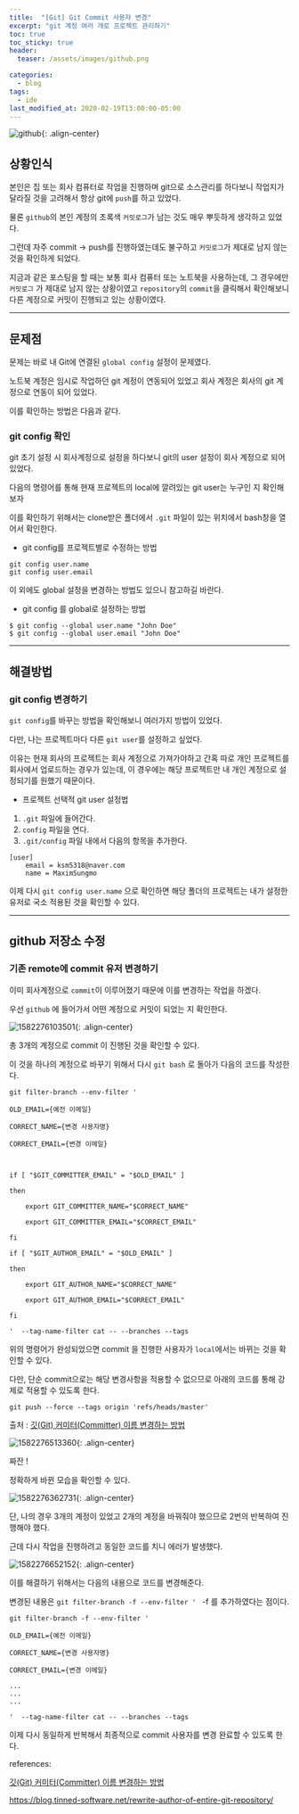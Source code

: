 ```yaml
---
title:  "[Git] Git Commit 사용자 변경"
excerpt: "git 계정 여러 개로 프로젝트 관리하기"
toc: true
toc_sticky: true
header:
  teaser: /assets/images/github.png

categories:
  - blog
tags:
  - ide  
last_modified_at: 2020-02-19T13:00:00-05:00
---
```

![github](../../assets/images/github.png){: .align-center}

## 상황인식

본인은 집 또는 회사 컴퓨터로 작업을 진행하며 git으로 소스관리를 하다보니 작업지가 달라질 것을 고려해서 항상 git에 `push`를 하고 있었다. 

물론 `github`의 본인 계정의 초록색 `커밋로그`가 남는 것도 매우 뿌듯하게 생각하고 있었다.

그런데 자주 commit -> push를 진행하였는데도 불구하고 `커밋로그`가 제대로 남지 않는 것을 확인하게 되었다.

지금과 같은 포스팅을 할 때는 보통 회사 컴퓨터 또는 노트북을 사용하는데, 그 경우에만 `커밋로그` 가 제대로 남지 않는 상황이였고 `repository`의 `commit`을 클릭해서 확인해보니 다른 계정으로 커밋이 진행되고 있는 상황이였다.

---

## 문제점

문제는 바로 내 Git에 연결된 `global config` 설정이 문제였다.

노트북 계정은 임시로 작업하던 git 계정이 연동되어 있었고 회사 계정은 회사의 git 계정으로 연동이 되어 있었다.

이를 확인하는 방법은 다음과 같다.

### git config 확인

git 초기 설정 시 회사계정으로 설정을 하다보니 git의 user 설정이 회사 계정으로 되어 있었다.

다음의 명령어를 통해 현재 프로젝트의 local에 깔려있는 git user는 누구인 지 확인해보자

이를 확인하기 위해서는 clone받은 폴더에서 `.git` 파일이 있는 위치에서 bash창을 열어서 확인한다.

- git config를 프로젝트별로 수정하는 방법 

```
git config user.name
git config user.email
```



이 외에도 global 설정을 변경하는 방법도 있으니 참고하길 바란다.

- git config 를 global로 설정하는 방법 

```
$ git config --global user.name "John Doe"
$ git config --global user.email "John Doe"
```



---

## 해결방법

### git config 변경하기

`git config`를 바꾸는 방법을 확인해보니 여러가지 방법이 있었다.

다만, 나는 프로젝트마다 다른 `git user`를 설정하고 싶었다. 

이유는 현재 회사의 프로젝트는 회사 계정으로 가져가야하고 간혹 따로 개인 프로젝트를 회사에서 업로드하는 경우가 있는데, 이 경우에는 해당 프로젝트만 내 개인 계정으로 설정되기를 원했기 때문이다.

- 프로젝트 선택적 git user 설정법

1. `.git` 파일에 들어간다.
2. `config` 파일을 연다.
3. `.git/config` 파일 내에서 다음의 항목을 추가한다.

```
[user]
    email = ksm5318@naver.com
    name = MaximSungmo
```

이제 다시 `git config user.name` 으로 확인하면 해당 폴더의 프로젝트는 내가 설정한 유저로 국소 적용된 것을 확인할 수 있다. 

---

## github 저장소 수정

### 기존 remote에 commit 유저 변경하기

이미 회사계정으로 `commit`이 이루어졌기 때문에 이를 변경하는 작업을 하겠다.

우선 `github` 에 들어가서 어떤 계정으로 커밋이 되었는 지 확인한다.

![1582276103501](../../assets/images/1582276103501.png){: .align-center}

총 3개의 계정으로 commit 이 진행된 것을 확인할 수 있다.

이 것을 하나의 계정으로 바꾸기 위해서 다시 `git bash` 로 돌아가 다음의 코드를 작성한다.

```
git filter-branch --env-filter ' 

OLD_EMAIL={예전 이메일}

CORRECT_NAME={변경 사용자명}

CORRECT_EMAIL={변경 이메일}



if [ "$GIT_COMMITTER_EMAIL" = "$OLD_EMAIL" ] 

then 

	export GIT_COMMITTER_NAME="$CORRECT_NAME" 
	
	export GIT_COMMITTER_EMAIL="$CORRECT_EMAIL" 

fi 

if [ "$GIT_AUTHOR_EMAIL" = "$OLD_EMAIL" ] 

then 

	export GIT_AUTHOR_NAME="$CORRECT_NAME" 
	
	export GIT_AUTHOR_EMAIL="$CORRECT_EMAIL" 

fi 

'  --tag-name-filter cat -- --branches --tags
```

위의 명령어가 완성되었으면 commit 을 진행한 사용자가 `local`에서는 바뀌는 것을 확인할 수 있다.

다만, 단순 commit으로는 해당 변경사항을 적용할 수 없으므로 아래의 코드를 통해 강제로 적용할 수 있도록 한다.

```
git push --force --tags origin 'refs/heads/master'
```

출처 : [깃(Git) 커미터(Committer) 이름 변경하는 방법](https://ndb796.tistory.com/265)

![1582276513360](../../assets/images/1582276513360.png){: .align-center}

짜잔 ! 

정확하게 바뀐 모습을 확인할 수 있다. 

![1582276362731](../../assets/images/1582276362731.png){: .align-center}

단, 나의 경우 3개의 계정이 있었고 2개의 계정을 바꿔줘야 했으므로 2번의 반복하여 진행해야 했다. 



근데 다시 작업을 진행하려고 동일한 코드를 치니 에러가 발생했다.

![1582276652152](assets/images/1582276652152.png){: .align-center}



이를 해결하기 위해서는 다음의 내용으로 코드를 변경해준다.

변경된 내용은 `git filter-branch -f --env-filter ' `  -f 를 추가하였다는 점이다. 

```
git filter-branch -f --env-filter ' 

OLD_EMAIL={예전 이메일}

CORRECT_NAME={변경 사용자명}

CORRECT_EMAIL={변경 이메일}

...
...
...

'  --tag-name-filter cat -- --branches --tags
```

이제 다시 동일하게 반복해서 최종적으로 commit 사용자를 변경 완료할 수 있도록 한다.





references:

[깃(Git) 커미터(Committer) 이름 변경하는 방법](https://ndb796.tistory.com/265)

https://blog.tinned-software.net/rewrite-author-of-entire-git-repository/

